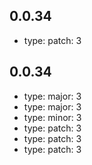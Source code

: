 

## 0.0.34

- type: patch: 3 


## 0.0.34

- type: major: 3 
- type: major: 3 
- type: minor: 3 
- type: patch: 3 
- type: patch: 3 
- type: patch: 3 
